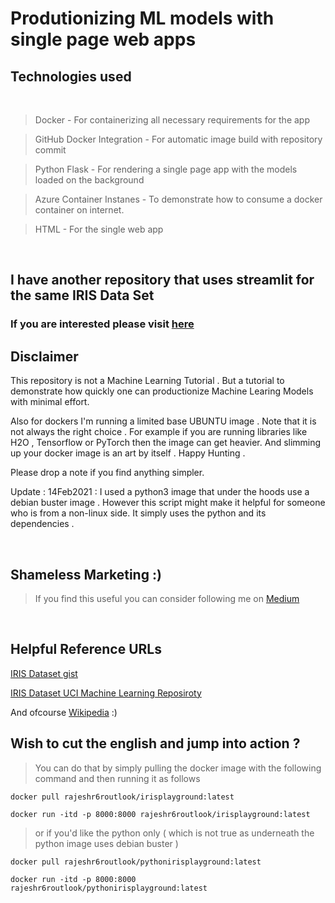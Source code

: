 # Produtionizing ML models with single page web apps

## Technologies used 
<br>

>Docker - For containerizing all necessary requirements for the app

>GitHub Docker Integration - For automatic image build with repository commit

> Python Flask - For rendering a single page app with the models loaded on the background 

> Azure Container Instanes - To demonstrate how to consume a docker container on internet.

> HTML - For the single web app

<br>

## I have another repository that uses streamlit for the same IRIS Data Set 

### If you are interested please visit [here](https://github.com/rajeshr6r/irisplaygroundstreamlit)


## Disclaimer 

This repository is not a Machine Learning Tutorial . But a tutorial to demonstrate how quickly one can productionize Machine Learing Models with minimal effort.

Also for dockers I'm running a limited base UBUNTU image . Note that it is not always the right choice . For example if you are running libraries like H2O , Tensorflow or PyTorch then the image can get heavier. And slimming up your docker image is an art by itself . Happy Hunting . 

Please drop a note if you find anything simpler.

Update : 14Feb2021 : I used a python3 image that under the hoods use a debian buster image . However this script might make it helpful for someone who is from a non-linux side. It simply uses the python and its dependencies .




<br>


## Shameless Marketing :)

> If you find this useful you can consider following me on [Medium](https://rajesh-r6r.medium.com/) 

<br>

## Helpful Reference URLs

[IRIS Dataset gist](https://gist.github.com/curran/a08a1080b88344b0c8a7)

[IRIS Dataset UCI Machine Learning Reposiroty](https://archive.ics.uci.edu/ml/datasets/iris)

And ofcourse [Wikipedia](https://en.wikipedia.org/wiki/Iris_flower_data_set) :)


## Wish to cut the english and jump into action ? 

> You can do that by simply pulling the docker image with the following command and then running it as follows

~~~
docker pull rajeshr6routlook/irisplayground:latest

docker run -itd -p 8000:8000 rajeshr6routlook/irisplayground:latest
~~~

> or if you'd like the python only ( which is not true as underneath the python image uses debian buster )

~~~ 
docker pull rajeshr6routlook/pythonirisplayground:latest

docker run -itd -p 8000:8000 rajeshr6routlook/pythonirisplayground:latest

~~~

